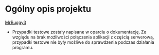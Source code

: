 # Ogólny opis projektu

[MrBuggy3](https://github.com/AdrianGomu/Projekty/blob/main/MrBuggy3/01%20Analiza%20Specyfikacji/Projekt%20koncowy%20-%20ZDTESTpol87%20–%209%20marca%20o%2011_50%20-%20Nieścisłości.csv)
- Przypadki testowe zostały napisane w oparciu o dokumentację. Ze względu na brak możliwości połączenia aplikacji z częścią serwerową, przypadki testowe nie były możliwe do sprawdzenia podczas działania programu.

